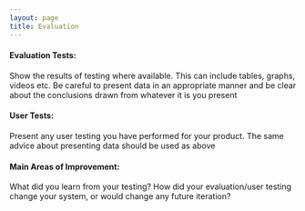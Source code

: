 ```yaml
---
layout: page
title: Evaluation
---
```

#### Evaluation Tests: 
  Show the results of testing where available. This can include tables, graphs, videos etc. 
  Be careful to present data in an appropriate manner and be clear about the conclusions drawn from whatever it is you present

#### User Tests: 
  Present any user testing you have performed for your product. 
  The same advice about presenting data should be used as above

#### Main Areas of Improvement: 
  What did you learn from your testing? 
  How did your evaluation/user testing change your system, or would change any future iteration?
